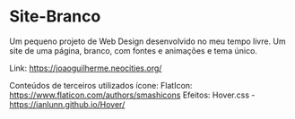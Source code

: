 # Site-Branco
Um pequeno projeto de Web Design desenvolvido no meu tempo livre. Um site de uma página, branco, com fontes e animações e tema único.

Link: https://joaoguilherme.neocities.org/

Conteúdos de terceiros utilizados
ícone: FlatIcon: https://www.flaticon.com/authors/smashicons
Efeitos: Hover.css - https://ianlunn.github.io/Hover/
